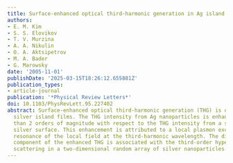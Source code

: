 ```yaml
---
title: Surface-enhanced optical third-harmonic generation in Ag island films
authors:
- E. M. Kim
- S. S. Elovikov
- T. V. Murzina
- A. A. Nikulin
- O. A. Aktsipetrov
- M. A. Bader
- G. Marowsky
date: '2005-11-01'
publishDate: '2025-03-15T18:26:12.655881Z'
publication_types:
- article-journal
publication: '*Physical Review Letters*'
doi: 10.1103/PhysRevLett.95.227402
abstract: Surface-enhanced optical third-harmonic generation (THG) is observed in
  silver island films. The THG intensity from Ag nanoparticles is enhanced by more
  than 2 orders of magnitude with respect to the THG intensity from a smooth and homogeneous
  silver surface. This enhancement is attributed to a local plasmon excitation and
  resonance of the local field at the third-harmonic wavelength. The diffuse and depolarized
  component of the enhanced THG is associated with the third-order hyper-Rayleigh
  scattering in a two-dimensional random array of silver nanoparticles.
---
```

